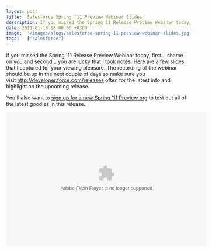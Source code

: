```yaml
---
layout: post
title:  Salesforce Spring '11 Preview Webinar Slides
description: If you missed the Spring 11 Release Preview Webinar today, first... shame on you and second... you are lucky that I took notes. Here are a few slides that I captured for your viewing pleasure. The recording of the webinar should be up in the next couple of days so make sure you visit http-//developer.force.com/releases  often for the latest info and highlight on the upcoming release. Youll also want to sign up for a new Spring 11 Preview org to test out all of the latest goodies in this release.
date: 2011-01-18 18:00:00 +0300
image:  '/images/slugs/salesforce-spring-11-preview-webinar-slides.jpg'
tags:   ["salesforce"]
---
```

<p>If you missed the Spring '11 Release Preview Webinar today, first... shame on you and second... you are lucky that I took notes. Here are a few slides that I captured for your viewing pleasure. The recording of the webinar should be up in the next couple of days so make sure you visit <a href="http://developer.force.com/releases">http://developer.force.com/releases</a> often for the latest info and highlight on the upcoming release.</p>
<p>You'll also want to <a href="https://www.salesforce.com/form/signup/prerelease-spring11.jsp">sign up for a new Spring '11 Preview org</a> to test out all of the latest goodies in this release.</p>
<p><embed type="application/x-shockwave-flash" src="http://picasaweb.google.com/s/c/bin/slideshow.swf" width="550" height="367" flashvars="host=picasaweb.google.com&hl=en_US&feat=flashalbum&RGB=0x000000&feed=http%3A%2F%2Fpicasaweb.google.com%2Fdata%2Ffeed%2Fapi%2Fuser%2F111858730164533699284%2Falbumid%2F5563702266193418705%3Falt%3Drss%26kind%3Dphoto%26hl%3Den_US" pluginspage="http://www.macromedia.com/go/getflashplayer"></embed></p>
